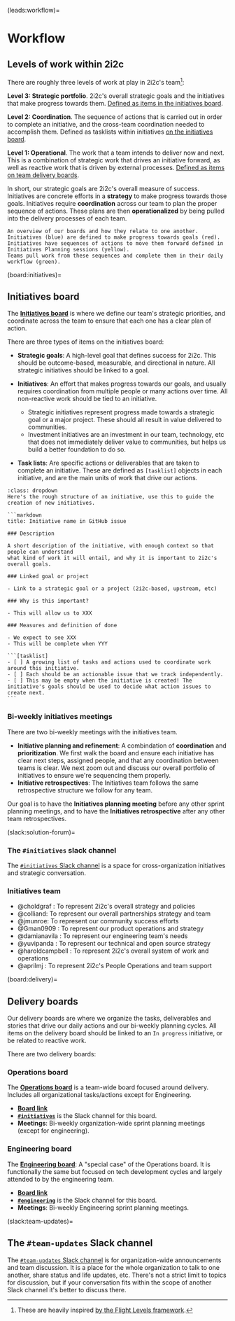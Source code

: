 (leads:workflow)=
# Workflow

## Levels of work within 2i2c

There are roughly three levels of work at play in 2i2c's team[^flight-levels]:

[^flight-levels]: These are heavily inspired [by the Flight Levels framework](https://www.flightlevels.io/).

**Level 3: Strategic portfolio**. 2i2c's overall strategic goals and the initiatives that make progress towards them. [Defined as items in the initiatives board](#board:initiatives).

**Level 2: Coordination**. The sequence of actions that is carried out in order to complete an initiative, and the cross-team coordination needed to accomplish them. Defined as tasklists within initiatives [on the initiatives board](#board:initiatives).

**Level 1: Operational**. The work that a team intends to deliver now and next. This is a combination of strategic work that drives an initiative forward, as well as reactive work that is driven by external processes. [Defined as items on team delivery boards](#board:delivery).

In short, our strategic goals are 2i2c's overall measure of success. Initiatives are concrete efforts in a **strategy** to make progress towards those goals. Initiatives require **coordination** across our team to plan the proper sequence of actions. These plans are then **operationalized** by being pulled into the delivery processes of each team.

```{figure} images/boards.excalidraw.svg
An overview of our boards and how they relate to one another.
Initiatives (blue) are defined to make progress towards goals (red).
Initiatives have sequences of actions to move them forward defined in Initiatives Planning sessions (yellow).
Teams pull work from these sequences and complete them in their daily workflow (green).
```

(board:initiatives)=
## Initiatives board

The [**Initiatives board**](https://github.com/orgs/2i2c-org/projects/46) is where we define our team's strategic priorities, and coordinate across the team to ensure that each one has a clear plan of action.

There are three types of items on the initiatives board:

- **Strategic goals**: A high-level goal that defines success for 2i2c. This should be outcome-based, measurable, and directional in nature. All strategic initiatives should be linked to a goal.
- **Initiatives**: An effort that makes progress towards our goals, and usually requires coordination from multiple people or many actions over time. All non-reactive work should be tied to an initiative.

  - Strategic initiatives represent progress made towards a strategic goal or a major project. These should all result in value delivered to communities.
  - Investment initiatives are an investment in our team, technology, etc that does not immediately deliver value to communities, but helps us build a better foundation to do so.
- **Task lists**: Are specific actions or deliverables that are taken to complete an initiative. These are defined as `[tasklist]` objects in each initiative, and are the main units of work that drive our actions.

````{admonition} Example structure of an initiative
:class: dropdown
Here's the rough structure of an initiative, use this to guide the creation of new initiatives.

```markdown
title: Initiative name in GitHub issue

### Description

A short description of the initiative, with enough context so that people can understand
what kind of work it will entail, and why it is important to 2i2c's overall goals.

### Linked goal or project

- Link to a strategic goal or a project (2i2c-based, upstream, etc)

### Why is this important?

- This will allow us to XXX

### Measures and definition of done

- We expect to see XXX
- This will be complete when YYY

```[tasklist]
- [ ] A growing list of tasks and actions used to coordinate work around this initiative.
- [ ] Each should be an actionable issue that we track independently.
- [ ] This may be empty when the initiative is created! The initiative's goals should be used to decide what action issues to create next.
```
````

### Bi-weekly initiatives meetings

There are two bi-weekly meetings with the initiatives team.

- **Initiative planning and refinement**: A combindation of **coordination** and **prioritization**. We first walk the board and ensure each initiative has clear next steps, assigned people, and that any coordination between teams is clear. We next zoom out and discuss our overall portfolio of initiatives to ensure we're sequencing them properly.
- **Initiative retrospectives**: The Initiatives team follows the same retrospective structure we follow for any team.

Our goal is to have the **Initiatives planning meeting** before any other sprint planning meetings, and to have the **Initiatives retrospective** after any other team retrospectives.

(slack:solution-forum)=
### The `#initiatives` slack channel

The [`#initiatives` Slack channel](https://2i2c.slack.com/archives/C06G5FAAT63) is a space for cross-organization initiatives and strategic conversation.

### Initiatives team

- @choldgraf : To represent 2i2c's overall strategy and policies
- @colliand: To represent our overall partnerships strategy and team
- @jmunroe: To represent our community success efforts
- @Gman0909 : To represent our product operations and strategy
- @damianavila : To represent our engineering team's needs
- @yuvipanda : To represent our technical and open source strategy
- @haroldcampbell : To represent 2i2c's overall system of work and operations
- @aprilmj : To represent 2i2c's People Operations and team support

(board:delivery)=
## Delivery boards

Our delivery boards are where we organize the tasks, deliverables and stories that drive our daily actions and our bi-weekly planning cycles.
All items on the delivery board should be linked to an `In progress` initiative, or be related to reactive work.

There are two delivery boards:

### Operations board

The [**Operations board**](https://github.com/orgs/2i2c-org/projects/47) is a team-wide board focused around delivery. Includes all organizational tasks/actions except for Engineering.

- [**Board link**](https://github.com/orgs/2i2c-org/projects/47)
- [**`#initiatives`**](https://2i2c.slack.com/archives/C06G5FAAT63) is the Slack channel for this board.
- **Meetings**: Bi-weekly organization-wide sprint planning meetings (except for engineering).

### Engineering board

The [**Engineering board**](https://github.com/orgs/2i2c-org/projects/49): A "special case" of the Operations board. It is functionally the same but focused on tech development cycles and largely attended to by the engineering team.

- [**Board link**](https://github.com/orgs/2i2c-org/projects/47)
- [**`#engineering`**](https://2i2c.slack.com/archives/C055A1J1DRP) is the Slack channel for this board.
- **Meetings**: Bi-weekly Engineering sprint planning meetings.

(slack:team-updates)=
## The `#team-updates` Slack channel

The [`#team-updates` Slack channel](https://2i2c.slack.com/archives/C01GLCC1VCN) is for organization-wide announcements and team discussion.
It is a place for the whole organization to talk to one another, share status and life updates, etc.
There's not a strict limit to topics for discussion, but if your conversation fits within the scope of another Slack channel it's better to discuss there.
